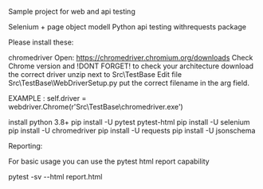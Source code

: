 Sample project for web and api testing

Selenium + page object modell
Python api testing withrequests package

Please install these:

chromedriver
Open: https://chromedriver.chromium.org/downloads
Check Chrome version and !DONT FORGET! to check your architecture
download the correct driver
unzip next to Src\TestBase
Edit file Src\TestBase\WebDriverSetup.py
put the correct filename in the arg field.

EXAMPLE : self.driver = webdriver.Chrome(r'Src\TestBase\chromedriver.exe')

install python 3.8+
pip install -U pytest pytest-html
pip install -U selenium
pip install -U chromedriver
pip install -U requests
pip install -U jsonschema

Reporting:

For basic usage you can use the pytest html report capability

pytest -sv --html report.html

